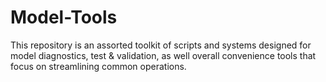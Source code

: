# Model-Tools
This repository is an assorted toolkit of scripts and systems designed for model diagnostics, test & validation, as well overall convenience tools that focus on streamlining common operations.



